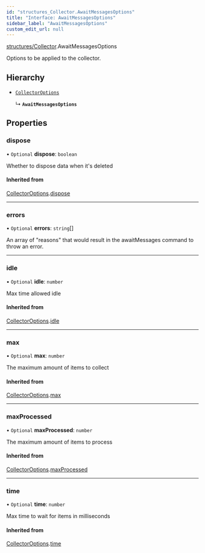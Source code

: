 ```yaml
---
id: "structures_Collector.AwaitMessagesOptions"
title: "Interface: AwaitMessagesOptions"
sidebar_label: "AwaitMessagesOptions"
custom_edit_url: null
---
```


[structures/Collector](/api/modules/structures_Collector.md).AwaitMessagesOptions

Options to be applied to the collector.

## Hierarchy

- [`CollectorOptions`](/api/interfaces/structures_Collector.CollectorOptions.md)

  ↳ **`AwaitMessagesOptions`**

## Properties

### dispose

• `Optional` **dispose**: `boolean`

Whether to dispose data when it's deleted

#### Inherited from

[CollectorOptions](/api/interfaces/structures_Collector.CollectorOptions.md).[dispose](/api/interfaces/structures_Collector.CollectorOptions.md#dispose-36)

___

### errors

• `Optional` **errors**: `string`[]

An array of "reasons" that would result in the awaitMessages command to throw an error.

___

### idle

• `Optional` **idle**: `number`

Max time allowed idle

#### Inherited from

[CollectorOptions](/api/interfaces/structures_Collector.CollectorOptions.md).[idle](/api/interfaces/structures_Collector.CollectorOptions.md#idle-36)

___

### max

• `Optional` **max**: `number`

The maximum amount of items to collect

#### Inherited from

[CollectorOptions](/api/interfaces/structures_Collector.CollectorOptions.md).[max](/api/interfaces/structures_Collector.CollectorOptions.md#max-36)

___

### maxProcessed

• `Optional` **maxProcessed**: `number`

The maximum amount of items to process

#### Inherited from

[CollectorOptions](/api/interfaces/structures_Collector.CollectorOptions.md).[maxProcessed](/api/interfaces/structures_Collector.CollectorOptions.md#maxprocessed-36)

___

### time

• `Optional` **time**: `number`

Max time to wait for items in milliseconds

#### Inherited from

[CollectorOptions](/api/interfaces/structures_Collector.CollectorOptions.md).[time](/api/interfaces/structures_Collector.CollectorOptions.md#time-36)
